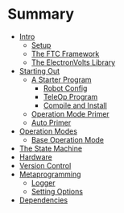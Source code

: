 # Summary

- [Intro](./intro/README.md)
    - [Setup](./intro/setup.md)
    - [The FTC Framework](./intro/ftc_framework.md)
    - [The ElectronVolts Library](./intro/evlib.md)
- [Starting Out]()
    - [A Starter Program](./starter/program/README.md)
        - [Robot Config](./starter/program/config.md)
        - [TeleOp Program](./starter/program/tele_op.md)
        - [Compile and Install](./starter/program/install.md)
    - [Operation Mode Primer]()
    - [Auto Primer]()
- [Operation Modes](./opmodes/README.md)
    - [Base Operation Mode](./opmodes/base.md)
- [The State Machine]()
- [Hardware]()
- [Version Control]()
- [Metaprogramming]()
    - [Logger]()
    - [Setting Options](./metaprogramming/options.md)
- [Dependencies]()
